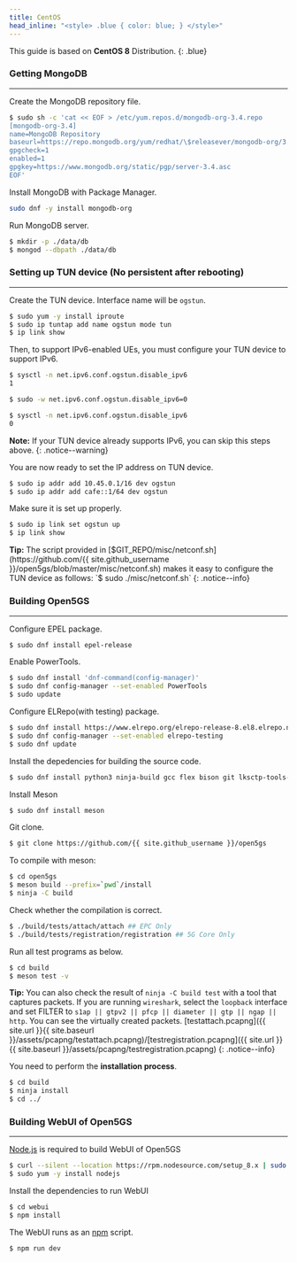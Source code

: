 ```yaml
---
title: CentOS
head_inline: "<style> .blue { color: blue; } </style>"
---
```


This guide is based on **CentOS 8** Distribution.
{: .blue}

### Getting MongoDB
---

Create the MongoDB repository file.
```bash
$ sudo sh -c 'cat << EOF > /etc/yum.repos.d/mongodb-org-3.4.repo
[mongodb-org-3.4]
name=MongoDB Repository
baseurl=https://repo.mongodb.org/yum/redhat/\$releasever/mongodb-org/3.4/x86_64/
gpgcheck=1
enabled=1
gpgkey=https://www.mongodb.org/static/pgp/server-3.4.asc
EOF'
```

Install MongoDB with Package Manager.
```bash
sudo dnf -y install mongodb-org
```

Run MongoDB server.
```bash
$ mkdir -p ./data/db
$ mongod --dbpath ./data/db
```

### Setting up TUN device (No persistent after rebooting)
---

Create the TUN device. Interface name will be `ogstun`.
```bash
$ sudo yum -y install iproute
$ sudo ip tuntap add name ogstun mode tun
$ ip link show
```

Then, to support IPv6-enabled UEs, you must configure your TUN device to support IPv6.

```bash
$ sysctl -n net.ipv6.conf.ogstun.disable_ipv6
1

$ sudo -w net.ipv6.conf.ogstun.disable_ipv6=0

$ sysctl -n net.ipv6.conf.ogstun.disable_ipv6
0
```

**Note:** If your TUN device already supports IPv6, you can skip this steps above.
{: .notice--warning}

You are now ready to set the IP address on TUN device. 

```bash
$ sudo ip addr add 10.45.0.1/16 dev ogstun
$ sudo ip addr add cafe::1/64 dev ogstun
```

Make sure it is set up properly.
```bash
$ sudo ip link set ogstun up
$ ip link show
```

**Tip:** The script provided in [$GIT_REPO/misc/netconf.sh](https://github.com/{{ site.github_username }}/open5gs/blob/master/misc/netconf.sh) makes it easy to configure the TUN device as follows:  
`$ sudo ./misc/netconf.sh`
{: .notice--info}

### Building Open5GS
---

Configure EPEL package.

```bash
$ sudo dnf install epel-release
```

Enable PowerTools.
```bash
$ sudo dnf install 'dnf-command(config-manager)'
$ sudo dnf config-manager --set-enabled PowerTools
$ sudo update
```

Configure ELRepo(with testing) package.
```bash
$ sudo dnf install https://www.elrepo.org/elrepo-release-8.el8.elrepo.noarch.rpm
$ sudo dnf config-manager --set-enabled elrepo-testing
$ sudo dnf update
```

Install the depedencies for building the source code.
```bash
$ sudo dnf install python3 ninja-build gcc flex bison git lksctp-tools-devel libidn-devel gnutls-devel libgcrypt-devel openssl-devel cyrus-sasl-devel libyaml-devel mongo-c-driver-devel libmicrohttpd-devel libcurl-devel iproute
```

Install Meson
```bash
$ sudo dnf install meson
```

Git clone.

```bash
$ git clone https://github.com/{{ site.github_username }}/open5gs
```

To compile with meson:

```bash
$ cd open5gs
$ meson build --prefix=`pwd`/install
$ ninja -C build
```

Check whether the compilation is correct.
```bash
$ ./build/tests/attach/attach ## EPC Only
$ ./build/tests/registration/registration ## 5G Core Only
```

Run all test programs as below.
```bash
$ cd build
$ meson test -v
```

**Tip:** You can also check the result of `ninja -C build test` with a tool that captures packets. If you are running `wireshark`, select the `loopback` interface and set FILTER to `s1ap || gtpv2 || pfcp || diameter || gtp || ngap || http`.  You can see the virtually created packets. [testattach.pcapng]({{ site.url }}{{ site.baseurl }}/assets/pcapng/testattach.pcapng)/[testregistration.pcapng]({{ site.url }}{{ site.baseurl }}/assets/pcapng/testregistration.pcapng)
{: .notice--info}

You need to perform the **installation process**.
```bash
$ cd build
$ ninja install
$ cd ../
```

### Building WebUI of Open5GS
---

[Node.js](https://nodejs.org/) is required to build WebUI of Open5GS

```bash
$ curl --silent --location https://rpm.nodesource.com/setup_8.x | sudo bash -
$ sudo yum -y install nodejs
```

Install the dependencies to run WebUI

```bash
$ cd webui
$ npm install
```

The WebUI runs as an [npm](https://www.npmjs.com/) script.

```bash
$ npm run dev
```
